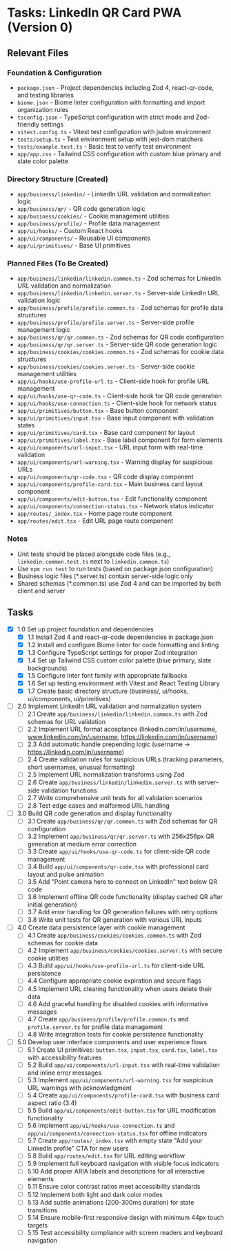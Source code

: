 # Tasks: LinkedIn QR Card PWA (Version 0)

## Relevant Files

### Foundation & Configuration
- `package.json` - Project dependencies including Zod 4, react-qr-code, and testing libraries
- `biome.json` - Biome linter configuration with formatting and import organization rules
- `tsconfig.json` - TypeScript configuration with strict mode and Zod-friendly settings
- `vitest.config.ts` - Vitest test configuration with jsdom environment
- `tests/setup.ts` - Test environment setup with jest-dom matchers
- `tests/example.test.ts` - Basic test to verify test environment
- `app/app.css` - Tailwind CSS configuration with custom blue primary and slate color palette

### Directory Structure (Created)
- `app/business/linkedin/` - LinkedIn URL validation and normalization logic
- `app/business/qr/` - QR code generation logic
- `app/business/cookies/` - Cookie management utilities
- `app/business/profile/` - Profile data management
- `app/ui/hooks/` - Custom React hooks
- `app/ui/components/` - Reusable UI components
- `app/ui/primitives/` - Base UI primitives

### Planned Files (To Be Created)
- `app/business/linkedin/linkedin.common.ts` - Zod schemas for LinkedIn URL validation and normalization
- `app/business/linkedin/linkedin.server.ts` - Server-side LinkedIn URL validation logic
- `app/business/profile/profile.common.ts` - Zod schemas for profile data structures
- `app/business/profile/profile.server.ts` - Server-side profile management logic
- `app/business/qr/qr.common.ts` - Zod schemas for QR code configuration
- `app/business/qr/qr.server.ts` - Server-side QR code generation logic
- `app/business/cookies/cookies.common.ts` - Zod schemas for cookie data structures
- `app/business/cookies/cookies.server.ts` - Server-side cookie management utilities
- `app/ui/hooks/use-profile-url.ts` - Client-side hook for profile URL management
- `app/ui/hooks/use-qr-code.ts` - Client-side hook for QR code generation
- `app/ui/hooks/use-connection.ts` - Client-side hook for network status
- `app/ui/primitives/button.tsx` - Base button component
- `app/ui/primitives/input.tsx` - Base input component with validation states
- `app/ui/primitives/card.tsx` - Base card component for layout
- `app/ui/primitives/label.tsx` - Base label component for form elements
- `app/ui/components/url-input.tsx` - URL input form with real-time validation
- `app/ui/components/url-warning.tsx` - Warning display for suspicious URLs
- `app/ui/components/qr-code.tsx` - QR code display component
- `app/ui/components/profile-card.tsx` - Main business card layout component
- `app/ui/components/edit-button.tsx` - Edit functionality component
- `app/ui/components/connection-status.tsx` - Network status indicator
- `app/routes/_index.tsx` - Home page route component
- `app/routes/edit.tsx` - Edit URL page route component

### Notes

- Unit tests should be placed alongside code files (e.g., `linkedin.common.test.ts` next to `linkedin.common.ts`)
- Use `npm run test` to run tests (based on package.json configuration)
- Business logic files (*.server.ts) contain server-side logic only
- Shared schemas (*.common.ts) use Zod 4 and can be imported by both client and server

## Tasks

- [x] 1.0 Set up project foundation and dependencies
  - [x] 1.1 Install Zod 4 and react-qr-code dependencies in package.json
  - [x] 1.2 Install and configure Biome linter for code formatting and linting
  - [x] 1.3 Configure TypeScript settings for proper Zod integration
  - [x] 1.4 Set up Tailwind CSS custom color palette (blue primary, slate backgrounds)
  - [x] 1.5 Configure Inter font family with appropriate fallbacks
  - [x] 1.6 Set up testing environment with Vitest and React Testing Library
  - [x] 1.7 Create basic directory structure (business/, ui/hooks, ui/components, ui/primitives)

- [ ] 2.0 Implement LinkedIn URL validation and normalization system
  - [ ] 2.1 Create `app/business/linkedin/linkedin.common.ts` with Zod schemas for URL validation
  - [ ] 2.2 Implement URL format acceptance (linkedin.com/in/username, www.linkedin.com/in/username, https://linkedin.com/in/username)
  - [ ] 2.3 Add automatic handle prepending logic (username → https://linkedin.com/in/username)
  - [ ] 2.4 Create validation rules for suspicious URLs (tracking parameters, short usernames, unusual formatting)
  - [ ] 2.5 Implement URL normalization transforms using Zod
  - [ ] 2.6 Create `app/business/linkedin/linkedin.server.ts` with server-side validation functions
  - [ ] 2.7 Write comprehensive unit tests for all validation scenarios
  - [ ] 2.8 Test edge cases and malformed URL handling

- [ ] 3.0 Build QR code generation and display functionality
  - [ ] 3.1 Create `app/business/qr/qr.common.ts` with Zod schemas for QR configuration
  - [ ] 3.2 Implement `app/business/qr/qr.server.ts` with 256x256px QR generation at medium error correction
  - [ ] 3.3 Create `app/ui/hooks/use-qr-code.ts` for client-side QR code management
  - [ ] 3.4 Build `app/ui/components/qr-code.tsx` with professional card layout and pulse animation
  - [ ] 3.5 Add "Point camera here to connect on LinkedIn" text below QR code
  - [ ] 3.6 Implement offline QR code functionality (display cached QR after initial generation)
  - [ ] 3.7 Add error handling for QR generation failures with retry options
  - [ ] 3.8 Write unit tests for QR generation with various URL inputs

- [ ] 4.0 Create data persistence layer with cookie management
  - [ ] 4.1 Create `app/business/cookies/cookies.common.ts` with Zod schemas for cookie data
  - [ ] 4.2 Implement `app/business/cookies/cookies.server.ts` with secure cookie utilities
  - [ ] 4.3 Build `app/ui/hooks/use-profile-url.ts` for client-side URL persistence
  - [ ] 4.4 Configure appropriate cookie expiration and secure flags
  - [ ] 4.5 Implement URL clearing functionality when users delete their data
  - [ ] 4.6 Add graceful handling for disabled cookies with informative messages
  - [ ] 4.7 Create `app/business/profile/profile.common.ts` and `profile.server.ts` for profile data management
  - [ ] 4.8 Write integration tests for cookie persistence functionality

- [ ] 5.0 Develop user interface components and user experience flows
  - [ ] 5.1 Create UI primitives: `button.tsx`, `input.tsx`, `card.tsx`, `label.tsx` with accessibility features
  - [ ] 5.2 Build `app/ui/components/url-input.tsx` with real-time validation and inline error messages
  - [ ] 5.3 Implement `app/ui/components/url-warning.tsx` for suspicious URL warnings with acknowledgment
  - [ ] 5.4 Create `app/ui/components/profile-card.tsx` with business card aspect ratio (3:4)
  - [ ] 5.5 Build `app/ui/components/edit-button.tsx` for URL modification functionality
  - [ ] 5.6 Implement `app/ui/hooks/use-connection.ts` and `app/ui/components/connection-status.tsx` for offline indicators
  - [ ] 5.7 Create `app/routes/_index.tsx` with empty state "Add your LinkedIn profile" CTA for new users
  - [ ] 5.8 Build `app/routes/edit.tsx` for URL editing workflow
  - [ ] 5.9 Implement full keyboard navigation with visible focus indicators
  - [ ] 5.10 Add proper ARIA labels and descriptions for all interactive elements
  - [ ] 5.11 Ensure color contrast ratios meet accessibility standards
  - [ ] 5.12 Implement both light and dark color modes
  - [ ] 5.13 Add subtle animations (200-300ms duration) for state transitions
  - [ ] 5.14 Ensure mobile-first responsive design with minimum 44px touch targets
  - [ ] 5.15 Test accessibility compliance with screen readers and keyboard navigation